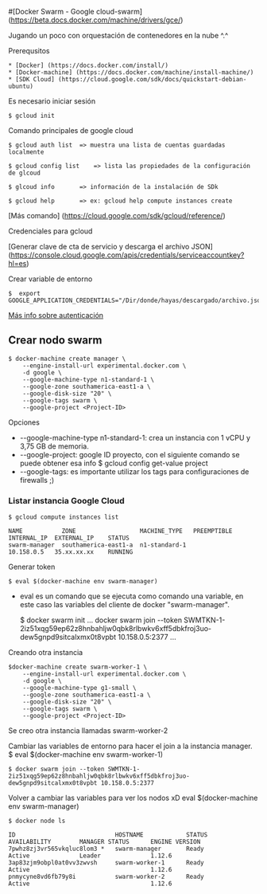 #[Docker Swarm - Google cloud-swarm] (https://beta.docs.docker.com/machine/drivers/gce/)

Jugando un poco con orquestación de contenedores en la nube ^.^  

Prerequsitos

	* [Docker] (https://docs.docker.com/install/)
	* [Docker-machine] (https://docs.docker.com/machine/install-machine/)
	* [SDK Cloud] (https://cloud.google.com/sdk/docs/quickstart-debian-ubuntu) 

Es necesario iniciar sesión 

	$ gcloud init

Comando principales de google cloud
	
	$ gcloud auth list 	=> muestra una lista de cuentas guardadas localmente
	
	$ gcloud config list 	=> lista las propiedades de la configuración de glcoud
	
	$ glcoud info 		=> información de la instalación de SDk
	
	$ gcloud help 		=> ex: gcloud help compute instances create

[Más comando] (https://cloud.google.com/sdk/gcloud/reference/)

Credenciales para gcloud

[Generar clave de cta de servicio y descarga el archivo JSON] (https://console.cloud.google.com/apis/credentials/serviceaccountkey?hl=es)

Crear variable de entorno
	
	$  export GOOGLE_APPLICATION_CREDENTIALS="/Dir/donde/hayas/descargado/archivo.json"

[Más info sobre autenticación](https://cloud.google.com/docs/authentication/production?hl=es)


## Crear nodo swarm	

	$ docker-machine create manager \
    	--engine-install-url experimental.docker.com \
    	-d google \
    	--google-machine-type n1-standard-1 \
    	--google-zone southamerica-east1-a \
    	--google-disk-size "20" \
    	--google-tags swarm \
    	--google-project <Project-ID>

Opciones
 * --google-machine-type n1-standard-1: crea un instancia con 1 vCPU y 3,75 GB de memoria.
 * --google-project: google ID proyecto, con el siguiente comando se puede obtener esa info  $ gcloud config get-value project 
 * --google-tags: es importante utilizar los tags para configuraciones de firewalls ;)

### Listar instancia Google Cloud

	$ gcloud compute instances list                                                                                                         
	
	NAME           ZONE                  MACHINE_TYPE   PREEMPTIBLE  INTERNAL_IP  EXTERNAL_IP    STATUS
	swarm-manager  southamerica-east1-a  n1-standard-1               10.158.0.5   35.xx.xx.xx    RUNNING


Generar token

	$ eval $(docker-machine env swarm-manager)

* eval es un comando que se ejecuta como comando una variable, en este caso las variables del cliente de docker "swarm-manager".

	$ docker swarm init 
	...
	docker swarm join --token SWMTKN-1-2iz51xqg59ep62z8hnbahljw0qbk8rlbwkv6xff5dbkfroj3uo-dew5gnpd9sitcalxmx0t8vpbt 10.158.0.5:2377
	...

Creando otra instancia 

	$docker-machine create swarm-worker-1 \   
        --engine-install-url experimental.docker.com \
        -d google \
        --google-machine-type g1-small \     
        --google-zone southamerica-east1-a \
        --google-disk-size "20" \
        --google-tags swarm \
        --google-project <Project-ID>

Se creo otra instancia llamadas swarm-worker-2

Cambiar las variables de entorno para hacer el join a la instancia manager.
	$ eval $(docker-machine env swarm-worker-1)

	$ docker swarm join --token SWMTKN-1-2iz51xqg59ep62z8hnbahljw0qbk8rlbwkv6xff5dbkfroj3uo-dew5gnpd9sitcalxmx0t8vpbt 10.158.0.5:2377


Volver a cambiar las variables para ver los nodos xD
	eval $(docker-machine env swarm-manager)

	$ docker node ls 

	ID                            HOSTNAME            STATUS              AVAILABILITY        MANAGER STATUS      ENGINE VERSION
	7pwhz8zj3vr565vkqluc8lom3 *   swarm-manager       Ready               Active              Leader              1.12.6
	3ap83zjm9obpl0at0vv3zwvsh     swarm-worker-1      Ready               Active                                  1.12.6
	pnmycyne8vd6fb79y8i           swarm-worker-2      Ready               Active                                  1.12.6



